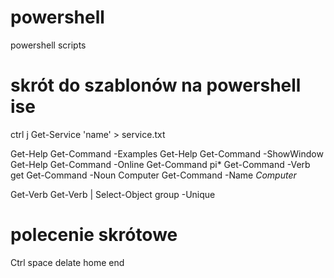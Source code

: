 # powershell
powershell scripts
# skrót do szablonów na powershell ise
ctrl j
Get-Service 'name' > service.txt

Get-Help Get-Command -Examples
Get-Help Get-Command -ShowWindow
Get-Help Get-Command -Online
Get-Command pi*
Get-Command -Verb get
Get-Command -Noun Computer
Get-Command -Name *Computer*

Get-Verb
Get-Verb | Select-Object group -Unique

# polecenie skrótowe
Ctrl space
delate
home
end
